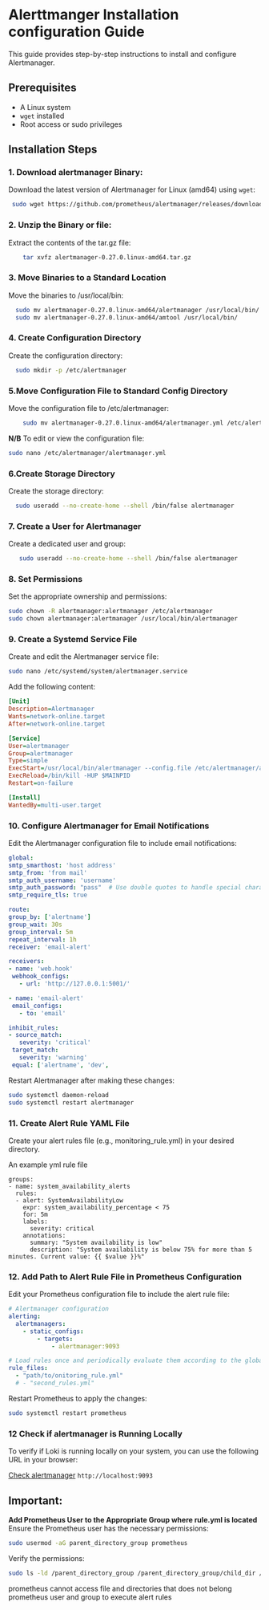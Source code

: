 # Alerttmanger Installation configuration Guide 
This guide provides step-by-step instructions to install and configure Alertmanager.

## Prerequisites

- A Linux system
- `wget`  installed
- Root access or sudo privileges

## Installation Steps

### 1. Download alertmanager Binary:
Download the latest version of Alertmanager for Linux (amd64) using `wget`:

   ```sh
    sudo wget https://github.com/prometheus/alertmanager/releases/download/v0.27.0/alertmanager-0.27.0.linux-amd64.tar.gz
   ```

### 2. Unzip the Binary or file:
Extract the contents of the tar.gz file:

```sh
    tar xvfz alertmanager-0.27.0.linux-amd64.tar.gz
```

### 3. Move Binaries to a Standard Location
Move the binaries to /usr/local/bin:

 ```sh
   sudo mv alertmanager-0.27.0.linux-amd64/alertmanager /usr/local/bin/
   sudo mv alertmanager-0.27.0.linux-amd64/amtool /usr/local/bin/
 ```
### 4. Create Configuration Directory
Create the configuration directory:
```sh
  sudo mkdir -p /etc/alertmanager
```

### 5.Move Configuration File to Standard Config Directory
Move the configuration file to /etc/alertmanager:

```sh
    sudo mv alertmanager-0.27.0.linux-amd64/alertmanager.yml /etc/alertmanager/
```
**N/B** To edit or view the configuration file:
```sh
sudo nano /etc/alertmanager/alertmanager.yml
```

### 6.Create Storage Directory
Create the storage directory:

 ```sh
   sudo useradd --no-create-home --shell /bin/false alertmanager
 ```

### 7. Create a User for Alertmanager
Create a dedicated user and group:

```sh
   sudo useradd --no-create-home --shell /bin/false alertmanager
 ```
### 8. Set Permissions
Set the appropriate ownership and permissions:

```sh
sudo chown -R alertmanager:alertmanager /etc/alertmanager
sudo chown alertmanager:alertmanager /usr/local/bin/alertmanager
```

### 9. Create a Systemd Service File
Create and edit the Alertmanager service file:
```sh
sudo nano /etc/systemd/system/alertmanager.service
```
Add the following content:

```ini
[Unit]
Description=Alertmanager
Wants=network-online.target
After=network-online.target

[Service]
User=alertmanager
Group=alertmanager
Type=simple
ExecStart=/usr/local/bin/alertmanager --config.file /etc/alertmanager/alertmanager.yml --storage.path /var/lib/alertmanager/
ExecReload=/bin/kill -HUP $MAINPID
Restart=on-failure

[Install]
WantedBy=multi-user.target
```

### 10. Configure Alertmanager for Email Notifications
Edit the Alertmanager configuration file to include email notifications:
   ```yaml
   global:
  smtp_smarthost: 'host address'
  smtp_from: 'from mail'
  smtp_auth_username: 'username'
  smtp_auth_password: "pass"  # Use double quotes to handle special characters
  smtp_require_tls: true

route:
  group_by: ['alertname']
  group_wait: 30s
  group_interval: 5m
  repeat_interval: 1h
  receiver: 'email-alert'

receivers:
  - name: 'web.hook'
    webhook_configs:
      - url: 'http://127.0.0.1:5001/'

  - name: 'email-alert'
    email_configs:
      - to: 'email'

inhibit_rules:
  - source_match:
      severity: 'critical'
    target_match:
      severity: 'warning'
    equal: ['alertname', 'dev',

   ```
Restart Alertmanager after making these changes:

```sh
sudo systemctl daemon-reload
sudo systemctl restart alertmanager
```
### 11. Create Alert Rule YAML File
Create your alert rules file (e.g., monitoring_rule.yml) in your desired directory.

An example yml rule file
```plaintext
groups:
- name: system_availability_alerts
  rules:
  - alert: SystemAvailabilityLow
    expr: system_availability_percentage < 75
    for: 5m
    labels:
      severity: critical
    annotations:
      summary: "System availability is low"
      description: "System availability is below 75% for more than 5 minutes. Current value: {{ $value }}%"

```
### 12. Add Path to Alert Rule File in Prometheus Configuration
Edit your Prometheus configuration file to include the alert rule file:

```yaml
# Alertmanager configuration
alerting:
  alertmanagers:
    - static_configs:
        - targets:
            - alertmanager:9093

# Load rules once and periodically evaluate them according to the global 'evaluation_interval'.
rule_files:
  - "path/to/onitoring_rule.yml"
  # - "second_rules.yml"
```
Restart Prometheus to apply the changes:
```sh
sudo systemctl restart prometheus
```

### 12 Check if alertmanager is Running Locally

To verify if Loki is running locally on your system, you can use the following URL in your browser:

[Check alertmanager](http://localhost:9093) ``http://localhost:9093``

## Important: 

**Add Prometheus User to the Appropriate Group where rule.yml is located**
Ensure the Prometheus user has the necessary permissions:
```sh
sudo usermod -aG parent_directory_group prometheus
```
Verify the permissions:
```sh
sudo ls -ld /parent_directory_group /parent_directory_group/child_dir /parent_directory_group/child_dir/rules.yml
```

prometheus cannot access file and directories that does not belong prometheus user and group to execute alert rules


